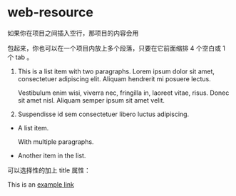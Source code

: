 # web-resource


如果你在项目之间插入空行，那项目的内容会用 <p> 包起来，你也可以在一个项目内放上多个段落，只要在它前面缩排 4 个空白或 1 个 tab 。

1.  This is a list item with two paragraphs. Lorem ipsum dolor
    sit amet, consectetuer adipiscing elit. Aliquam hendrerit
    mi posuere lectus.
    
    Vestibulum enim wisi, viverra nec, fringilla in, laoreet vitae, risus. Donec sit amet nisl. 
    Aliquam semper ipsum sit amet velit.

2.  Suspendisse id sem consectetuer libero luctus adipiscing.


* A list item.

    With multiple paragraphs.

* Another item in the list.



可以选择性的加上 title 属性：

This is an [example link](http://example.com/ "With a Title")
